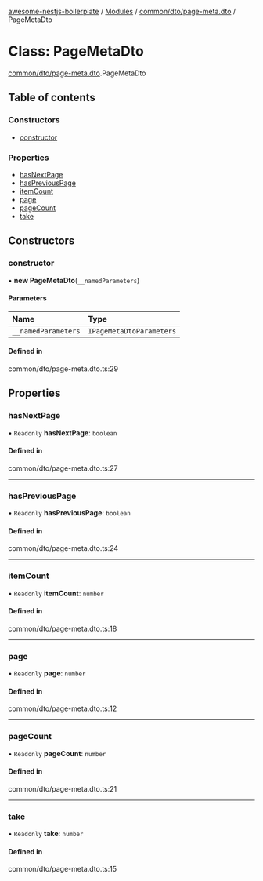 [awesome-nestjs-boilerplate](../README.md) / [Modules](../modules.md) / [common/dto/page-meta.dto](../modules/common_dto_page_meta_dto.md) / PageMetaDto

# Class: PageMetaDto

[common/dto/page-meta.dto](../modules/common_dto_page_meta_dto.md).PageMetaDto

## Table of contents

### Constructors

- [constructor](common_dto_page_meta_dto.PageMetaDto.md#constructor)

### Properties

- [hasNextPage](common_dto_page_meta_dto.PageMetaDto.md#hasnextpage)
- [hasPreviousPage](common_dto_page_meta_dto.PageMetaDto.md#haspreviouspage)
- [itemCount](common_dto_page_meta_dto.PageMetaDto.md#itemcount)
- [page](common_dto_page_meta_dto.PageMetaDto.md#page)
- [pageCount](common_dto_page_meta_dto.PageMetaDto.md#pagecount)
- [take](common_dto_page_meta_dto.PageMetaDto.md#take)

## Constructors

### constructor

• **new PageMetaDto**(`__namedParameters`)

#### Parameters

| Name | Type |
| :------ | :------ |
| `__namedParameters` | `IPageMetaDtoParameters` |

#### Defined in

common/dto/page-meta.dto.ts:29

## Properties

### hasNextPage

• `Readonly` **hasNextPage**: `boolean`

#### Defined in

common/dto/page-meta.dto.ts:27

___

### hasPreviousPage

• `Readonly` **hasPreviousPage**: `boolean`

#### Defined in

common/dto/page-meta.dto.ts:24

___

### itemCount

• `Readonly` **itemCount**: `number`

#### Defined in

common/dto/page-meta.dto.ts:18

___

### page

• `Readonly` **page**: `number`

#### Defined in

common/dto/page-meta.dto.ts:12

___

### pageCount

• `Readonly` **pageCount**: `number`

#### Defined in

common/dto/page-meta.dto.ts:21

___

### take

• `Readonly` **take**: `number`

#### Defined in

common/dto/page-meta.dto.ts:15
